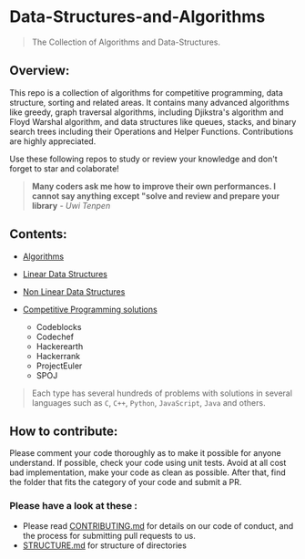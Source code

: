 # Data-Structures-and-Algorithms

> The Collection of Algorithms and Data-Structures.

## Overview:
This repo is a collection of algorithms for competitive programming, data structure, sorting and related areas. It contains many advanced algorithms like greedy, graph traversal algorithms, including Djikstra's algorithm and Floyd Warshal algorithm, and data structures like queues, stacks, and binary search trees including their Operations and Helper Functions. Contributions are highly appreciated.

Use these following repos to study or review your knowledge and don't forget to star and colaborate!

> **Many coders ask me how to improve their own performances. I cannot say anything except "solve and review and prepare your library** - _Uwi Tenpen_

## Contents:

- [Algorithms](https://github.com/EvilCoders/Data-Structures-and-Algorithms/tree/master/algorithms)


- [Linear Data Structures](https://github.com/EvilCoders/Data-Structures-and-Algorithms/tree/master/data-structures/linear-ds)

- [Non Linear Data Structures](https://github.com/EvilCoders/Data-Structures-and-Algorithms/tree/master/data-structures/non-linear-ds)

- [Competitive Programming solutions]()
    - Codeblocks
    - Codechef
    - Hackerearth
    - Hackerrank
    - ProjectEuler
    - SPOJ

>Each type has several hundreds of problems with solutions in several languages such as `C`, `C++`, `Python`, `JavaScript`, `Java` and others.


## How to contribute:

 Please comment your code thoroughly as to make it possible for anyone understand.
 If possible, check your code using unit tests.
 Avoid at all cost bad implementation, make your code as clean as possible.
 After that, find the folder that fits the category of your code and submit a PR.

 ### Please have a look at these :
  - Please read [CONTRIBUTING.md](https://github.com/EvilCoders/Data-Structures-and-Algorithms/blob/master/.github/CONTRIBUTION.md) for details on our code of conduct, and the process for submitting pull requests to us.
  - [STRUCTURE.md](https://github.com/EvilCoders/Data-Structures-and-Algorithms/blob/master/.github/STRUCTURE.md) for structure of directories
